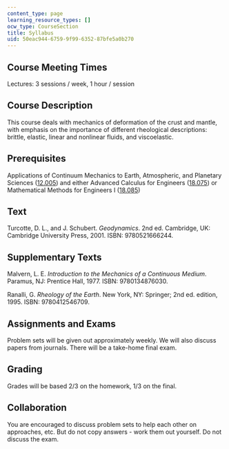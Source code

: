 ```yaml
---
content_type: page
learning_resource_types: []
ocw_type: CourseSection
title: Syllabus
uid: 50eac944-6759-9f99-6352-87bfe5a0b270
---
```


Course Meeting Times
--------------------

Lectures: 3 sessions / week, 1 hour / session

Course Description
------------------

This course deals with mechanics of deformation of the crust and mantle, with emphasis on the importance of different rheological descriptions: brittle, elastic, linear and nonlinear fluids, and viscoelastic.

Prerequisites
-------------

Applications of Continuum Mechanics to Earth, Atmospheric, and Planetary Sciences ([12.005](/courses/12-005-applications-of-continuum-mechanics-to-earth-atmospheric-and-planetary-sciences-spring-2006)) and either Advanced Calculus for Engineers ([18.075](/courses/18-075-advanced-calculus-for-engineers-fall-2004)) or Mathematical Methods for Engineers I ([18.085](/courses/18-085-computational-science-and-engineering-i-fall-2008))

Text
----

Turcotte, D. L., and J. Schubert. _Geodynamics_. 2nd ed. Cambridge, UK: Cambridge University Press, 2001. ISBN: 9780521666244.

Supplementary Texts
-------------------

Malvern, L. E. _Introduction to the Mechanics of a Continuous Medium_. Paramus, NJ: Prentice Hall, 1977. ISBN: 9780134876030.

Ranalli, G. _Rheology of the Earth_. New York, NY: Springer; 2nd ed. edition, 1995. ISBN: 9780412546709.

Assignments and Exams
---------------------

Problem sets will be given out approximately weekly. We will also discuss papers from journals. There will be a take-home final exam.

Grading
-------

Grades will be based 2/3 on the homework, 1/3 on the final.

Collaboration
-------------

You are encouraged to discuss problem sets to help each other on approaches, etc. But do not copy answers - work them out yourself. Do not discuss the exam.